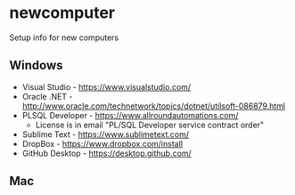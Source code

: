 # newcomputer
Setup info for new computers


## Windows
 - Visual Studio - https://www.visualstudio.com/
 - Oracle .NET - http://www.oracle.com/technetwork/topics/dotnet/utilsoft-086879.html
 - PLSQL Developer - https://www.allroundautomations.com/
   - License is in email "PL/SQL Developer service contract order"
 - Sublime Text - https://www.sublimetext.com/
 - DropBox - https://www.dropbox.com/install
 - GitHub Desktop  - https://desktop.github.com/



## Mac
